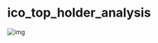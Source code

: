 # ico_top_holder_analysis

![img](http://www.dhanashriacademy.com/market/wp-content/uploads/2017/10/WHAT-IS-TECHNICAL-ANALYSIS.jpg)

